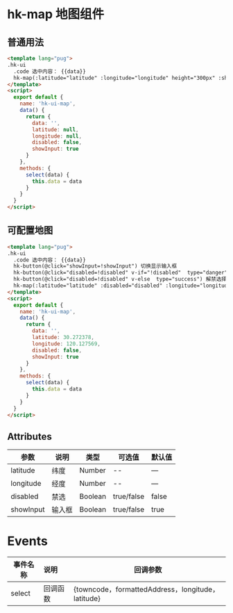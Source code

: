 # hk-map 地图组件

## 普通用法

<template>
  <hk-ui-map/>
</template>

```html
<template lang="pug">
.hk-ui
  .code 选中内容： {{data}}
  hk-map(:latitude="latitude" :longitude="longitude" height="300px" :showInput="showInput" @select="select")
</template>
<script>
  export default {
    name: 'hk-ui-map',
    data() {
      return {
        data: '',
        latitude: null,
        longitude: null,
        disabled: false,
        showInput: true
      }
    },
    methods: {
      select(data) {
        this.data = data
      }
    }
  }
</script>
```

## 可配置地图

<template>
  <hk-ui-map.1/>
</template>

```html
<template lang="pug">
.hk-ui
  .code 选中内容： {{data}}
  hk-button(@click="showInput=!showInput") 切换显示输入框
  hk-button(@click="disabled=!disabled" v-if="!disabled"  type="danger") 禁用选择定位点
  hk-button(@click="disabled=!disabled" v-else  type="success") 解禁选择定位点
  hk-map(:latitude="latitude" :disabled="disabled" :longitude="longitude" height="300px" :showInput="showInput" @select="select")
</template>
<script>
  export default {
    name: 'hk-ui-map',
    data() {
      return {
        data: '',
        latitude: 30.272378,
        longitude: 120.127569,
        disabled: false,
        showInput: true
      }
    },
    methods: {
      select(data) {
        this.data = data
      }
    }
  }
</script>
```

## Attributes

| 参数      | 说明   | 类型    | 可选值     | 默认值 |
| --------- | ------ | ------- | ---------- | ------ |
| latitude  | 纬度   | Number  | --         | —      |
| longitude | 经度   | Number  | --         | —      |
| disabled  | 禁选   | Boolean | true/false | false  |
| showInput | 输入框 | Boolean | true/false | true   |

# Events

| 事件名称 | 说明     | 回调参数                                          |
| -------- | :------- | ------------------------------------------------- |
| select   | 回调函数 | {towncode，formattedAddress，longitude，latitude} |
